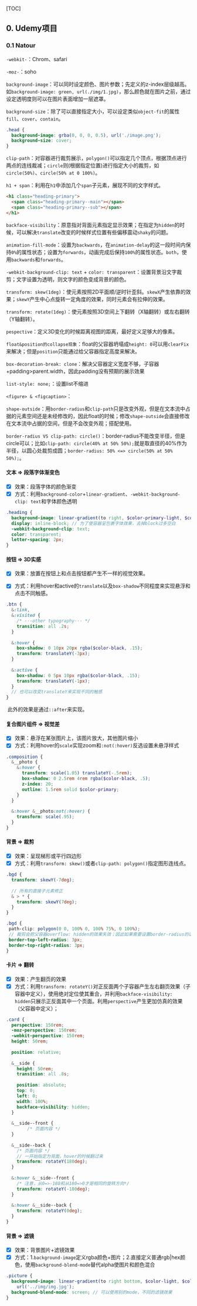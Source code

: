 [TOC]

## 0. Udemy项目

### 0.1 Natour

`-webkit-`：Chrom、safari

`-moz-`：soho

`background-image`：可以同时设定颜色、图片参数；先定义的z-index层级越高。如`background-image: green, url(./img/1.jpg)`，那么颜色就在图片之前，通过设定透明度则可以在图片表面增加一层遮罩。

`background-size`：除了可以直接指定大小，可以设定类似`object-fit`的属性`fill`、`cover`、`contain`。

```scss
.head {
  background-image: grba(0, 0, 0, 0.5), url('./image.png');
  background-size: cover;
}
```

`clip-path`：对容器进行裁剪展示，`polygon()`可以指定几个顶点，根据顶点进行两点的连线裁减；`circle`则(根据指定位置)进行指定大小的裁剪，如`circle(50%)`、`circle(50% at 0 100%)`。

`h1 + span`：利用在`h1`中添加几个`span`子元素，展现不同的文字样式。

```html
<h1 class="heading-primary">
  <span class="heading-primary--main"></span>
  <span class="heading-primary--sub"></span>
</h1>
```

`backface-visibility`：原意指对背面元素指定显示效果；在指定为`hidden`的时候，可以解决`translate`改变的时候样式位置有些偏移震动`shaky`的问题。

`animation-fill-mode`：设置为`backwards`，在`animation-delay`的这一段时间内保持`0%`的属性状态；设置为`forwards`，动画完成后保持`100%`的属性状态。`both`，使用`backwards`和`forwards`。

`-webkit-background-clip: text` + `color: transparent`：设置背景沿文字裁剪；文字设置为透明，则文字的颜色变成背景的颜色。

`transform: skew(1deg)`：使元素按照2D平面顺/逆时针歪斜。`skewX`产生依靠的效果；`skewY`产生中心点旋转一定角度的效果，同时元素会有拉伸的效果。

`transform: rotate(1deg)`：使元素按照3D空间上下翻转（X轴翻转）或左右翻转（Y轴翻转）。

`pespective`：定义3D变化的时候距离视图的距离，最好定义足够大的像素。

`float&position的collapse现象`：float的父容器坍塌成`height: 0`可以用`clearFix`来解决；但是`position`只能通过给父容器指定高度来解决。

`box-decoration-break: clone`：解决父容器定义宽度不够，子容器+padding>parent.width，因此padding没有预期的展示效果

`list-style: none;`：设置list不缩进

`<figure> & <figcaption>`：

`shape-outside`：用`border-radius`和`clip-path`只是改变外观，但是在文本流中占据的元素空间还是未经修改的，因此float的时候；修改`shape-outside`会直接修改在文本流中占据的空间，但是不会改变外观；搭配使用。

`border-radius VS clip-path: circle()`：border-radius不能改变半径，但是circle可以；比如`clip-path: circle(40% at 50% 50%);`就是取直径的40%作为半径，以圆心处裁剪成圆；`border-radius: 50% <=> circle(50% at 50% 50%);`。



#### 文本 => 段落字体渐变色

- [x] 效果：段落字体的颜色渐变
- [x] 方式：利用`background-color`+`linear-gradient`、`-webkit-background-clip: text`和字体颜色透明

```scss
.heading {
  background-image: linear-gradient(to right, $color-primary-light, $color-primary-dark);
  display: inline-block; // 为了使容器呈包裹字体效果，去掉block过多空白
  -webkit-background-clip: text;
  color: transparent;
  letter-spacing: 2px;
}
```

#### 按钮 => 3D实感

- [x] 效果：放置在按钮上和点击按钮都产生不一样的视觉效果。

- [x] 方式：利用hover和active的`translate`以及`box-shadow`不同程度来实现悬浮和点击不同触感。

```scss
.btn {
  &:link,
  &:visited {
    /* ···other typography··· */
    transition: all .2s;
  }
  
  &:hover {
    box-shadow: 0 10px 20px rgba($color-black, .15);
    transform: translateY(-3px);
  }
  
  &:active {
    box-shadow: 0 5px 10px rgba($color-black, .15);
    transform: translateY(-1px);
  }
  // 也可以改变translateY来实现不同的触感
}
```

​	此外的效果是通过`::after`来实现。

####  复合图片组件 => 视觉差

- [x] 效果：悬浮在某张图片上，该图片放大，其他图片缩小
- [x] 方式：利用hover的`scale`实现zoom和`:not(:hover)`反选设置未悬浮样式

```scss
.composition {
  &__photo {
    &:hover {
      transform: scale(1.05) translateY(-.5rem);
      box-shadow: 0 2.5rem 4rem rgba($color-black, .5);
      z-index: 20;
      outline: 1.5rem solid $color-primary;
    }
  }
  
  &:hover &__photo:not(:hover) {
    transform: scale(.95);
  }
}
```

####  背景 => 裁剪

- [x] 效果：呈现梯形或平行四边形
- [x] 方式：利用`transform: skew()`或者`clip-path: polygon()`指定图形连线点。

```scss
.bgd {
  transform: skewY(-7deg);
  
  // 所有的直接子元素修正
  & > * {
    transform: skewY(7deg);
  }
}

.bgd {
 path-clip: polygon(0 0, 100% 0, 100% 75%, 0 100%);
 // 裁剪会把父容器overflow: hidden的效果失效；因此如果需要设置border-radius的话，需要重新设置一下
 border-top-left-radius: 3px;
 border-top-right-radius: 3px;
}
```

#### 卡片 => 翻转

- [x] 效果：产生翻页的效果
- [x] 方式：利用`transform: rotateY()`对正反面两个子容器产生左右翻页效果（子容器中定义），使用绝对定位使其重合，并利用`backface-visibility: hidden`只展示正反面其中一个页面。利用`perspective`产生更加仿真的效果（父容器中定义）；

```scss
.card {
  perspective: 150rem;
  -moz-perspective: 150rem;
  -webkit-perspective: 150rem;
  height: 50rem;
  
  position: relative;
  
  &__side {
    height: 50rem;
    transition: all .8s;
    
    position: absolute;
    top: 0;
    left: 0;
    width: 100%;
    backface-visibility: hidden;
  }
  
  &__side--front {
		/* 页面内容 */
  }
  
  &__side--back {
    /* 页面内容 */
    // 一开始指定为背面，hover的时候翻过来
    transform: rotateY(180deg);
  }
  
  &:hover &__side--front {
    /* 注意，从0=>-180和从180=>0才是相同的旋转方向*/
    transform: rotateY(-180deg);
  }
  
  &:hover &__side--back {
    transform: rotateY(0deg);
  }
}
```

#### 背景 => 滤镜

- [x] 效果：背景图片+滤镜效果
- [x] 方式：1.`background-image`定义rgba颜色+图片；2.直接定义普通rgb|hex颜色，使用`background-blend-mode`替代alpha使图片和颜色混合

```scss
.picture {
  background-image: linear-gradient(to right bottom, $color-light, $color-dark),
    url('../img/img.jpg');
  background-blend-mode: screen; // 可以使用别的mode，不同的滤镜效果
}
```


